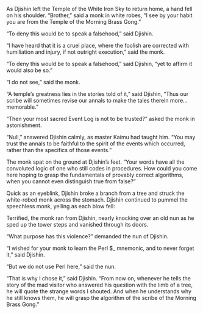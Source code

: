 As Djishin left the Temple of the White Iron Sky to return home,
a hand fell on his shoulder.  “Brother,” said a monk in white robes, “I
see by your habit you are from the Temple of the Morning Brass Gong.”

“To deny this would be to speak a falsehood,” said Djishin.

“I have heard that it is a cruel place, where the foolish are corrected
with humiliation and injury, if not outright execution,” said the monk.

“To deny this would be to speak a falsehood,” said Djishin,
“yet to affirm it would also be so.”

“I do not see,” said the monk.

“A temple’s greatness lies in the stories told of it,” said Djishin,
“Thus our scribe will sometimes revise our annals to make
the tales therein more... memorable.”

“Then your most sacred Event Log is not to be trusted?” asked the monk in
astonishment.

“Null,” answered Djishin calmly, as master Kaimu had taught him.
“You may trust the annals to be faithful to the spirit of the events
which occurred, rather than the specifics of those events.”

The monk spat on the ground at Djishin’s feet.  “Your words have all the
convoluted logic of one who still codes in procedures.  How could you come
here hoping to grasp the fundamentals of provably correct
algorithms, when you cannot even distinguish true from false?”

Quick as an eyeblink, Djishin broke a branch from a tree and struck the
white-robed monk across the stomach.  Djishin continued to pummel the
speechless monk, yelling as each blow fell:

Terrified, the monk ran from Djishin, nearly knocking over an old nun
as he sped up the tower steps and vanished through its doors.

“What purpose has this violence?” demanded the nun of Djishin.

“I wished for your monk to learn the Perl $_ mnemonic, and to never
forget it,” said Djishin.

“But we do not use Perl here,” said the nun.

“That is why I chose it,” said Djishin.  “From now on, whenever he tells the
story of the mad visitor who answered his question with the limb of a tree,
he will quote the strange words I shouted.  And when he understands why
he still knows them, he will grasp the algorithm of the scribe of the
Morning Brass Gong.”

